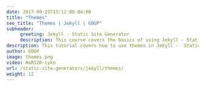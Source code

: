 ```yaml
---
date: 2017-09-25T13:12:00-04:00
title: "Themes"
seo_title: "Themes | Jekyll | GOUP"
subheader:
     greeting: Jekyll - Static Site Generator
     description: This course covers the basics of using Jekyll - Static Site Generator. Work your way through the videos/articles and I'll teach you everything you need to know to create a professional and scalable website or blog!
description: This tutorial covers how to use themes in Jekyll -  Static Site Generator.
author: GOUP
image: themes.png
video: NoRS2D-cyko
url: /static-site-generators/jekyll/themes/
weight: 12
---
```


